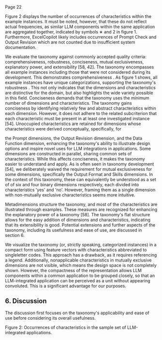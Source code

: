 Page 22

Figure 2 displays the number of occurrences of characteristics within the example instances. It must be noted, however, that these do not reflect actual frequencies, as similar LLM components within the same application are aggregated together, indicated by symbols ∗ and 2 in figure 1. Furthermore, ExcelCopilot likely includes occurrences of Prompt Check and Output Revision which are not counted due to insufficient system documentation.

We evaluate the taxonomy against commonly accepted quality criteria: comprehensiveness, robustness, conciseness, mutual exclusiveness, explanatory power, and extensibility [58, 42]. The taxonomy encompasses all example instances including those that were not considered during its development. This demonstrates comprehensiveness . As figure 1 shows, all example instances have unique categorizations, supporting the taxonomy's robustness . This not only indicates that the dimensions and characteristics are distinctive for the domain, but also highlights the wide variety possible in this field. Conciseness demands that the taxonomy uses the minimum number of dimensions and characteristics. The taxonomy gains conciseness by identifying relatively few and abstract characteristics within each dimension. However, it does not adhere to the related subcriterion that each characteristic must be present in at least one investigated instance [54]. Unoccupied characteristics are retained for dimensions whose characteristics were derived conceptually, specifically, for

the Prompt dimensions, the Output Revision dimension, and the Data Function dimension, enhancing the taxonomy's ability to illustrate design options and inspire novel uses for LLM integrations in applications. Some dimensions are constructed in parallel, sharing common sets of characteristics. While this affects conciseness, it makes the taxonomy easier to understand and apply. As is often seen in taxonomy development [54], we deliberately waived the requirement for mutual exclusiveness for some dimensions, specifically the Output Format and Skills dimensions. In the context of this taxonomy, these can equivalently be understood as a set of of six and four binary dimensions respectively, each divided into characteristics 'yes' and 'no'. However, framing them as a single dimension with non-mutually exclusive characteristics seems more intuitive.

Metadimensions structure the taxonomy, and most of the characteristics are illustrated through examples. These measures are recognized for enhancing the explanatory power of a taxonomy [58]. The taxonomy's flat structure allows for the easy addition of dimensions and characteristics, indicating that its extensibility is good. Potential extensions and further aspects of the taxonomy, including its usefulness and ease of use, are discussed in section 6.

We visualize the taxonomy (or, strictly speaking, categorized instances) in a compact form using feature vectors with characteristics abbreviated to singleletter codes. This approach has a drawback, as it requires referencing a legend. Additionally, nonapplicable characteristics in mutually exclusive dimensions are not visible, which means the design space is not completely shown. However, the compactness of the representation allows LLM components within a common application to be grouped closely, so that an LLM-integrated application can be perceived as a unit without appearing convoluted. This is a significant advantage for our purposes.

## 6. Discussion

The discussion first focuses on the taxonomy's applicability and ease of use before considering its overall usefulness.

Figure 2: Occurrences of characteristics in the sample set of LLM-integrated applications.

<!-- image -->